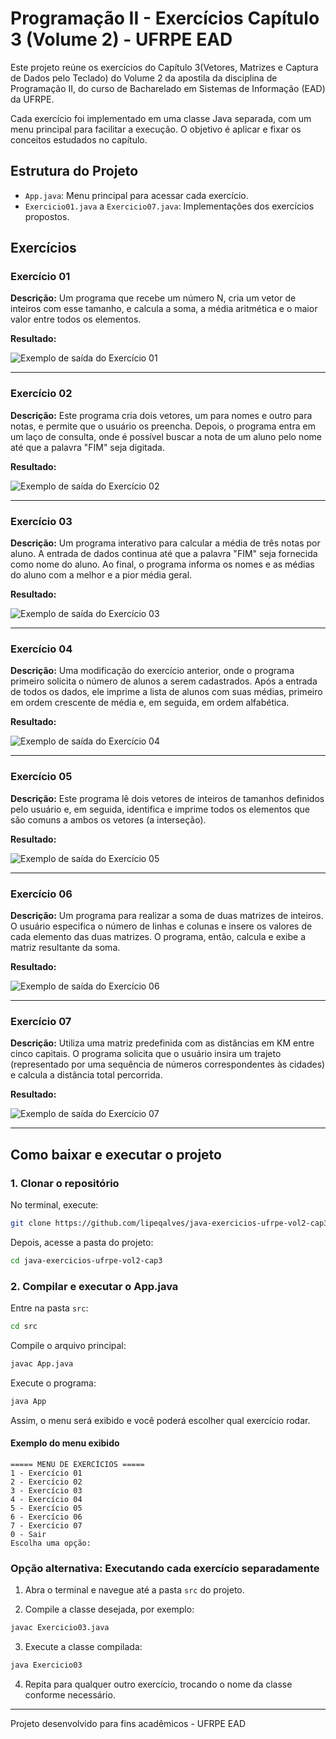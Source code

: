 # Programação II - Exercícios Capítulo 3 (Volume 2) - UFRPE EAD

Este projeto reúne os exercícios do Capítulo 3(Vetores, Matrizes e
Captura de Dados pelo Teclado) do Volume 2 da apostila da disciplina de Programação II, do curso de Bacharelado em Sistemas de Informação (EAD) da UFRPE.

Cada exercício foi implementado em uma classe Java separada, com um menu principal para facilitar a execução. O objetivo é aplicar e fixar os conceitos estudados no capítulo.

## Estrutura do Projeto

- `App.java`: Menu principal para acessar cada exercício.
- `Exercicio01.java` a `Exercicio07.java`: Implementações dos exercícios propostos.

## Exercícios

### Exercício 01

**Descrição:** Um programa que recebe um número N, cria um vetor de inteiros com esse tamanho, e calcula a soma, a média aritmética e o maior valor entre todos os elementos.

**Resultado:**

![Exemplo de saída do Exercício 01](imagens/cap3Exercicio01.png)

---

### Exercício 02

**Descrição:** Este programa cria dois vetores, um para nomes e outro para notas, e permite que o usuário os preencha. Depois, o programa entra em um laço de consulta, onde é possível buscar a nota de um aluno pelo nome até que a palavra "FIM" seja digitada.

**Resultado:**

![Exemplo de saída do Exercício 02](imagens/cap3Exercicio02.png)

---

### Exercício 03

**Descrição:** Um programa interativo para calcular a média de três notas por aluno. A entrada de dados continua até que a palavra "FIM" seja fornecida como nome do aluno. Ao final, o programa informa os nomes e as médias do aluno com a melhor e a pior média geral.

**Resultado:**

![Exemplo de saída do Exercício 03](imagens/cap3exercicio03.png)

---

### Exercício 04

**Descrição:** Uma modificação do exercício anterior, onde o programa primeiro solicita o número de alunos a serem cadastrados. Após a entrada de todos os dados, ele imprime a lista de alunos com suas médias, primeiro em ordem crescente de média e, em seguida, em ordem alfabética.

**Resultado:**

![Exemplo de saída do Exercício 04](imagens/cap3Exercicio04.png)

---

### Exercício 05

**Descrição:** Este programa lê dois vetores de inteiros de tamanhos definidos pelo usuário e, em seguida, identifica e imprime todos os elementos que são comuns a ambos os vetores (a interseção).

**Resultado:**

![Exemplo de saída do Exercício 05](imagens/cap3Exercicio05.png)

---

### Exercício 06

**Descrição:** Um programa para realizar a soma de duas matrizes de inteiros. O usuário especifica o número de linhas e colunas e insere os valores de cada elemento das duas matrizes. O programa, então, calcula e exibe a matriz resultante da soma.

**Resultado:**

![Exemplo de saída do Exercício 06](imagens/cap3Exercicio06.png)

---

### Exercício 07

**Descrição:** Utiliza uma matriz predefinida com as distâncias em KM entre cinco capitais. O programa solicita que o usuário insira um trajeto (representado por uma sequência de números correspondentes às cidades) e calcula a distância total percorrida.

**Resultado:**

![Exemplo de saída do Exercício 07](imagens/cap3Exercicio07.png)

---



## Como baixar e executar o projeto

### 1. Clonar o repositório

No terminal, execute:

```sh
git clone https://github.com/lipeqalves/java-exercicios-ufrpe-vol2-cap3.git
```

Depois, acesse a pasta do projeto:

```sh
cd java-exercicios-ufrpe-vol2-cap3
```

### 2. Compilar e executar o App.java

Entre na pasta `src`:

```sh
cd src
```

Compile o arquivo principal:

```sh
javac App.java
```

Execute o programa:

```sh
java App
```

Assim, o menu será exibido e você poderá escolher qual exercício rodar.


#### Exemplo do menu exibido

```text
===== MENU DE EXERCÍCIOS =====
1 - Exercício 01
2 - Exercício 02
3 - Exercício 03
4 - Exercício 04
5 - Exercício 05
6 - Exercício 06
7 - Exercício 07
0 - Sair
Escolha uma opção:
```

### Opção alternativa: Executando cada exercício separadamente

1. Abra o terminal e navegue até a pasta `src` do projeto.

2. Compile a classe desejada, por exemplo:

```sh
javac Exercicio03.java
```

3. Execute a classe compilada:

```sh
java Exercicio03
```

4. Repita para qualquer outro exercício, trocando o nome da classe conforme necessário.

---

Projeto desenvolvido para fins acadêmicos - UFRPE EAD
